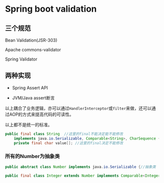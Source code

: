 # Spring boot validation

## 三个规范

Bean Validation(JSR-303)

Apache commons-validator

Spring Validator

## 两种实现

* Spring Assert API

* JVM/Java assert断言

以上耦合了业务逻辑，亦可以通过`HandlerInterceptor`或`filter`来做，还可以通过AOP的方式来提高代码的可读性。

以上都不是统一的标准。



``` java
public final class String  //这里的final不能决定能不能修改
    implements java.io.Serializable, Comparable<String>, CharSequence {
    private final char value[]; //这里的final决定不能修改
```

### 所有的Number为抽象类  

```java
public abstract class Number implements java.io.Serializable {//抽象类
        
public final class Integer extends Number implements Comparable<Integer> {
```

